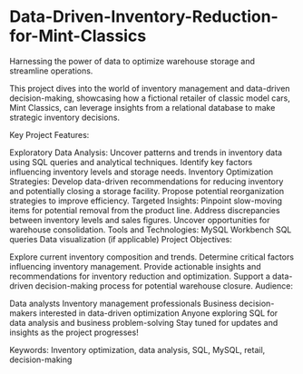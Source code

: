 # Data-Driven-Inventory-Reduction-for-Mint-Classics
Harnessing the power of data to optimize warehouse storage and streamline operations.

This project dives into the world of inventory management and data-driven decision-making, showcasing how a fictional retailer of classic model cars, Mint Classics, can leverage insights from a relational database to make strategic inventory decisions.

Key Project Features:

Exploratory Data Analysis:
Uncover patterns and trends in inventory data using SQL queries and analytical techniques.
Identify key factors influencing inventory levels and storage needs.
Inventory Optimization Strategies:
Develop data-driven recommendations for reducing inventory and potentially closing a storage facility.
Propose potential reorganization strategies to improve efficiency.
Targeted Insights:
Pinpoint slow-moving items for potential removal from the product line.
Address discrepancies between inventory levels and sales figures.
Uncover opportunities for warehouse consolidation.
Tools and Technologies:
MySQL Workbench
SQL queries
Data visualization (if applicable)
Project Objectives:

Explore current inventory composition and trends.
Determine critical factors influencing inventory management.
Provide actionable insights and recommendations for inventory reduction and optimization.
Support a data-driven decision-making process for potential warehouse closure.
Audience:

Data analysts
Inventory management professionals
Business decision-makers interested in data-driven optimization
Anyone exploring SQL for data analysis and business problem-solving
Stay tuned for updates and insights as the project progresses!

Keywords: Inventory optimization, data analysis, SQL, MySQL, retail, decision-making
